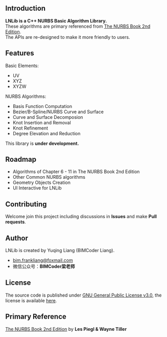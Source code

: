 ## Introduction
**LNLib is a C++ NURBS Basic Algorithm Library.** <br/>These algorithms are primary referenced from [The NURBS Book 2nd Edition](https://link.springer.com/book/10.1007/978-3-642-97385-7). <br/>The APIs are re-designed to make it more friendly to users.

## Features
Basic Elements:
- UV
- XYZ
- XYZW

NURBS Algorithms:
- Basis Function Computation
- Bezier/B-Spline/NURBS Curve and Surface
- Curve and Surface Decomposion
- Knot Insertion and Removal
- Knot Refinement
- Degree Elevation and Reduction

This library is **under development.**

## Roadmap
- Algorithms of Chapter 6 - 11 in The NURBS Book 2nd Edition
- Other Common NURBS algorithms
- Geometry Objects Creation
- UI Interactive for LNLib

## Contributing
Welcome join this project including discussions in **Issues** and make **Pull requests**.

## Author

LNLib is created by Yuqing Liang (BIMCoder Liang).

- bim.frankliang@foxmail.com
- 微信公众号：**BIMCoder梁老师**

## License
The source code is published under [GNU General Public License v3.0](https://www.gnu.org/licenses/), the license is available [here](LICENSE).

## Primary Reference
[The NURBS Book 2nd Edition](https://link.springer.com/book/10.1007/978-3-642-97385-7) by **Les Piegl & Wayne Tiller**
